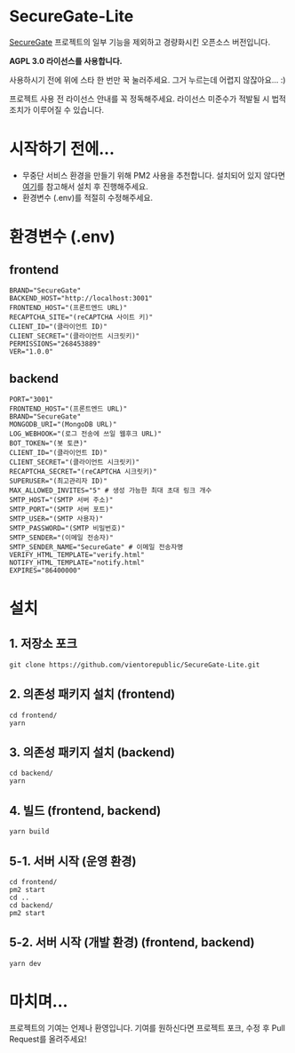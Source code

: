 # SecureGate-Lite
[SecureGate](https://securegate.gg) 프로젝트의 일부 기능을 제외하고 경량화시킨 오픈소스 버전입니다.

**AGPL 3.0 라이선스를 사용합니다.**

사용하시기 전에 위에 스타 한 번만 꾹 눌러주세요. 그거 누르는데 어렵지 않잖아요... :)

프로젝트 사용 전 라이선스 안내를 꼭 정독해주세요. 라이선스 미준수가 적발될 시 법적 조치가 이루어질 수 있습니다.

# 시작하기 전에...
 - 무중단 서비스 환경을 만들기 위해 PM2 사용을 추천합니다. 설치되어 있지 않다면 [여기](https://pm2.keymetrics.io/docs/usage/quick-start/)를 참고해서 설치 후 진행해주세요.
 - 환경변수 (.env)를 적절히 수정해주세요.

# 환경변수 (.env)
## frontend
```env
BRAND="SecureGate"
BACKEND_HOST="http://localhost:3001"
FRONTEND_HOST="(프론트엔드 URL)"
RECAPTCHA_SITE="(reCAPTCHA 사이트 키)"
CLIENT_ID="(클라이언트 ID)"
CLIENT_SECRET="(클라이언트 시크릿키)"
PERMISSIONS="268453889"
VER="1.0.0"
```

## backend
```env
PORT="3001"
FRONTEND_HOST="(프론트엔드 URL)"
BRAND="SecureGate"
MONGODB_URI="(MongoDB URL)"
LOG_WEBHOOK="(로그 전송에 쓰일 웹후크 URL)"
BOT_TOKEN="(봇 토큰)"
CLIENT_ID="(클라이언트 ID)"
CLIENT_SECRET="(클라이언트 시크릿키)"
RECAPTCHA_SECRET="(reCAPTCHA 시크릿키)"
SUPERUSER="(최고관리자 ID)"
MAX_ALLOWED_INVITES="5" # 생성 가능한 최대 초대 링크 개수
SMTP_HOST="(SMTP 서버 주소)"
SMTP_PORT="(SMTP 서버 포트)"
SMTP_USER="(SMTP 사용자)"
SMTP_PASSWORD="(SMTP 비밀번호)"
SMTP_SENDER="(이메일 전송자)"
SMTP_SENDER_NAME="SecureGate" # 이메일 전송자명
VERIFY_HTML_TEMPLATE="verify.html"
NOTIFY_HTML_TEMPLATE="notify.html"
EXPIRES="86400000"
```

# 설치
## 1. 저장소 포크
```
git clone https://github.com/vientorepublic/SecureGate-Lite.git
```

## 2. 의존성 패키지 설치 (frontend)
```
cd frontend/
yarn
```

## 3. 의존성 패키지 설치 (backend)
```
cd backend/
yarn
```

## 4. 빌드 (frontend, backend)
```
yarn build
```

## 5-1. 서버 시작 (운영 환경)
```
cd frontend/
pm2 start
cd ..
cd backend/
pm2 start
```

## 5-2. 서버 시작 (개발 환경) (frontend, backend)
```
yarn dev
```

# 마치며...
프로젝트의 기여는 언제나 환영입니다. 기여를 원하신다면 프로젝트 포크, 수정 후 Pull Request를 올려주세요!
